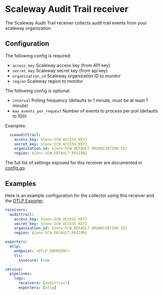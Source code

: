 # Scaleway Audit Trail receiver

The Scaleway Audit Trail receiver collects audit trail events from your scaleway organization.

## Configuration

The following config is required:

- `access_key` Scaleway access key (from API key)
- `secret_key` Scaleway secret key (from api key)
- `organization_id` Scaleway organization ID to monitor
- `region` Scaleway region to monitor

The following config is optional:

- `interval` Polling frequency (defaults to 1 minute, must be at least 1 minute)
- `max_events_per_request` Number of events to process per poll (defaults to 100)

Examples:

```yaml
  scwaudittrail:
    access_key: ${env:SCW_ACCESS_KEY}
    secret_key: ${env:SCW_ACCESS_KEY}
    organization_id: ${env:SCW_DEFAULT_ORGANIZATION_ID}
    region: ${env:SCW_DEFAULT_REGION}
```

The full list of settings exposed for this receiver are documented in [config.go](./config.go).

## Examples

Here is an example configuration for the collector using this receiver and the [OTLP Exporter](https://github.com/open-telemetry/opentelemetry-collector/blob/main/exporter/otlpexporter/README.md).

```yaml
receivers:
  audittrail:
    access_key: ${env:SCW_ACCESS_KEY}
    secret_key: ${env:SCW_ACCESS_KEY}
    organization_id: ${env:SCW_DEFAULT_ORGANIZATION_ID}
    region: ${env:SCW_DEFAULT_REGION}

exporters:
  otlp:
    endpoint: <OTLP_ENDPOINT>
    tls:
      insecure: true

service:
  pipelines:
    logs:
      receivers: [audittrail]
      exporters: [otlp]
```
